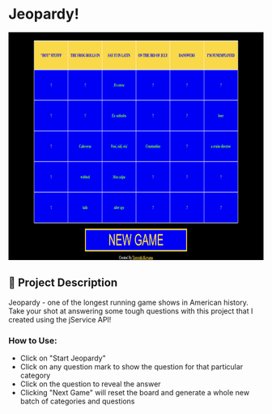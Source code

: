 # Jeopardy!

<img src='./jeopardy.png' alt='jeopardy screenshot' height='450' width='600'>

## 🧐 Project Description

Jeopardy - one of the longest running game shows in American history. Take your shot at answering some tough questions with this project that I created using the jService API!

### **How to Use:**

- Click on "Start Jeopardy"
- Click on any question mark to show the question for that particular category
- Click on the question to reveal the answer
- Clicking "Next Game" will reset the board and generate a whole new batch of categories and questions
